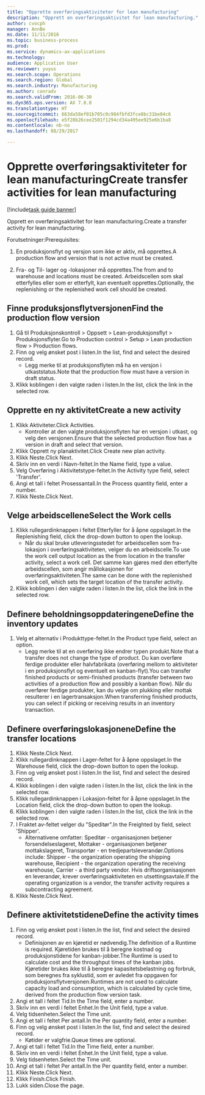 ```yaml
--- 
title: "Opprette overføringsaktiviteter for lean manufacturing"
description: "Opprett en overføringsaktivitet for lean manufacturing."
author: cvocph
manager: AnnBe
ms.date: 11/11/2016
ms.topic: business-process
ms.prod: 
ms.service: dynamics-ax-applications
ms.technology: 
audience: Application User
ms.reviewer: yuyus
ms.search.scope: Operations
ms.search.region: Global
ms.search.industry: Manufacturing
ms.author: conradv
ms.search.validFrom: 2016-06-30
ms.dyn365.ops.version: AX 7.0.0
ms.translationtype: HT
ms.sourcegitcommit: 663da58ef01b705c0c984fbfd3fce8bc31be04c6
ms.openlocfilehash: e5f28b26cee2501f1294cd34a495ee925e6b1ba8
ms.contentlocale: nb-no
ms.lasthandoff: 08/29/2017

---
```

# <a name="create-transfer-activities-for-lean-manufacturing"></a><span data-ttu-id="c5712-103">Opprette overføringsaktiviteter for lean manufacturing</span><span class="sxs-lookup"><span data-stu-id="c5712-103">Create transfer activities for lean manufacturing</span></span>

[!include[task guide banner](../../includes/task-guide-banner.md)]

<span data-ttu-id="c5712-104">Opprett en overføringsaktivitet for lean manufacturing.</span><span class="sxs-lookup"><span data-stu-id="c5712-104">Create a transfer activity for lean manufacturing.</span></span> 

<span data-ttu-id="c5712-105">Forutsetninger:</span><span class="sxs-lookup"><span data-stu-id="c5712-105">Prerequisites:</span></span> 

1. <span data-ttu-id="c5712-106">En produksjonsflyt og versjon som ikke er aktiv, må opprettes.</span><span class="sxs-lookup"><span data-stu-id="c5712-106">A production flow and version that is not active must be created.</span></span>

2. <span data-ttu-id="c5712-107">Fra- og Til- lager og -lokasjoner må opprettes.</span><span class="sxs-lookup"><span data-stu-id="c5712-107">The from and to warehouse and locations must be created.</span></span> <span data-ttu-id="c5712-108">Arbeidscellen som skal etterfylles eller som er etterfylt, kan eventuelt opprettes.</span><span class="sxs-lookup"><span data-stu-id="c5712-108">Optionally, the replenishing or the replenished work cell should be created.</span></span>


## <a name="find-the-production-flow-version"></a><span data-ttu-id="c5712-109">Finne produksjonsflytversjonen</span><span class="sxs-lookup"><span data-stu-id="c5712-109">Find the production flow version</span></span>
1. <span data-ttu-id="c5712-110">Gå til Produksjonskontroll > Oppsett > Lean-produksjonsflyt > Produksjonsflyter.</span><span class="sxs-lookup"><span data-stu-id="c5712-110">Go to Production control > Setup > Lean production flow > Production flows.</span></span>
2. <span data-ttu-id="c5712-111">Finn og velg ønsket post i listen.</span><span class="sxs-lookup"><span data-stu-id="c5712-111">In the list, find and select the desired record.</span></span>
    * <span data-ttu-id="c5712-112">Legg merke til at produksjonsflyten må ha en versjon i utkaststatus.</span><span class="sxs-lookup"><span data-stu-id="c5712-112">Note that the production flow must have a version in draft status.</span></span>  
3. <span data-ttu-id="c5712-113">Klikk koblingen i den valgte raden i listen.</span><span class="sxs-lookup"><span data-stu-id="c5712-113">In the list, click the link in the selected row.</span></span>

## <a name="create-a-new-activity"></a><span data-ttu-id="c5712-114">Opprette en ny aktivitet</span><span class="sxs-lookup"><span data-stu-id="c5712-114">Create a new activity</span></span>
1. <span data-ttu-id="c5712-115">Klikk Aktiviteter.</span><span class="sxs-lookup"><span data-stu-id="c5712-115">Click Activities.</span></span>
    * <span data-ttu-id="c5712-116">Kontroller at den valgte produksjonsflyten har en versjon i utkast, og velg den versjonen.</span><span class="sxs-lookup"><span data-stu-id="c5712-116">Ensure that the selected production flow has a version in draft and select that version.</span></span>  
2. <span data-ttu-id="c5712-117">Klikk Opprett ny planaktivitet.</span><span class="sxs-lookup"><span data-stu-id="c5712-117">Click Create new plan activity.</span></span>
3. <span data-ttu-id="c5712-118">Klikk Neste.</span><span class="sxs-lookup"><span data-stu-id="c5712-118">Click Next.</span></span>
4. <span data-ttu-id="c5712-119">Skriv inn en verdi i Navn-feltet.</span><span class="sxs-lookup"><span data-stu-id="c5712-119">In the Name field, type a value.</span></span>
5. <span data-ttu-id="c5712-120">Velg Overføring i Aktivitetstype-feltet.</span><span class="sxs-lookup"><span data-stu-id="c5712-120">In the Activity type field, select 'Transfer'.</span></span>
6. <span data-ttu-id="c5712-121">Angi et tall i feltet Prosessantall.</span><span class="sxs-lookup"><span data-stu-id="c5712-121">In the Process quantity field, enter a number.</span></span>
7. <span data-ttu-id="c5712-122">Klikk Neste.</span><span class="sxs-lookup"><span data-stu-id="c5712-122">Click Next.</span></span>

## <a name="select-the-work-cells"></a><span data-ttu-id="c5712-123">Velge arbeidscellene</span><span class="sxs-lookup"><span data-stu-id="c5712-123">Select the Work cells</span></span>
1. <span data-ttu-id="c5712-124">Klikk rullegardinknappen i feltet Etterfyller for å åpne oppslaget.</span><span class="sxs-lookup"><span data-stu-id="c5712-124">In the Replenishing field, click the drop-down button to open the lookup.</span></span>
    * <span data-ttu-id="c5712-125">Når du skal bruke utleveringsstedet for arbeidscellen som fra-lokasjon i overføringsaktiviteten, velger du en arbeidscelle.</span><span class="sxs-lookup"><span data-stu-id="c5712-125">To use the work cell output location as the from location in the transfer activity, select a work cell.</span></span> <span data-ttu-id="c5712-126">Det samme kan gjøres med den etterfylte arbeidscellen, som angir mållokasjonen for overføringsaktiviteten.</span><span class="sxs-lookup"><span data-stu-id="c5712-126">The same can be done with the replenished work cell, which sets the target location of the transfer activity.</span></span>  
2. <span data-ttu-id="c5712-127">Klikk koblingen i den valgte raden i listen.</span><span class="sxs-lookup"><span data-stu-id="c5712-127">In the list, click the link in the selected row.</span></span>

## <a name="define-the-inventory-updates"></a><span data-ttu-id="c5712-128">Definere beholdningsoppdateringene</span><span class="sxs-lookup"><span data-stu-id="c5712-128">Define the inventory updates</span></span>
1. <span data-ttu-id="c5712-129">Velg et alternativ i Produkttype-feltet.</span><span class="sxs-lookup"><span data-stu-id="c5712-129">In the Product type field, select an option.</span></span>
    * <span data-ttu-id="c5712-130">Legg merke til at en overføring ikke endrer typen produkt.</span><span class="sxs-lookup"><span data-stu-id="c5712-130">Note that a transfer does not change the type of product.</span></span> <span data-ttu-id="c5712-131">Du kan overføre ferdige produkter eller halvfabrikata (overføring mellom to aktiviteter i en produksjonsflyt og eventuelt en kanban-flyt).</span><span class="sxs-lookup"><span data-stu-id="c5712-131">You can transfer finished products or semi-finished products (transfer between two activities of a production flow and possibly a kanban flow).</span></span>     <span data-ttu-id="c5712-132">Når du overfører ferdige produkter, kan du velge om plukking eller mottak resulterer i en lagertransaksjon.</span><span class="sxs-lookup"><span data-stu-id="c5712-132">When transferring finished products, you can select if picking or receiving results in an inventory transaction.</span></span>  

## <a name="define-the-transfer-locations"></a><span data-ttu-id="c5712-133">Definere overføringslokasjonene</span><span class="sxs-lookup"><span data-stu-id="c5712-133">Define the transfer locations</span></span>
1. <span data-ttu-id="c5712-134">Klikk Neste.</span><span class="sxs-lookup"><span data-stu-id="c5712-134">Click Next.</span></span>
2. <span data-ttu-id="c5712-135">Klikk rullegardinknappen i Lager-feltet for å åpne oppslaget.</span><span class="sxs-lookup"><span data-stu-id="c5712-135">In the Warehouse field, click the drop-down button to open the lookup.</span></span>
3. <span data-ttu-id="c5712-136">Finn og velg ønsket post i listen.</span><span class="sxs-lookup"><span data-stu-id="c5712-136">In the list, find and select the desired record.</span></span>
4. <span data-ttu-id="c5712-137">Klikk koblingen i den valgte raden i listen.</span><span class="sxs-lookup"><span data-stu-id="c5712-137">In the list, click the link in the selected row.</span></span>
5. <span data-ttu-id="c5712-138">Klikk rullegardinknappen i Lokasjon-feltet for å åpne oppslaget.</span><span class="sxs-lookup"><span data-stu-id="c5712-138">In the Location field, click the drop-down button to open the lookup.</span></span>
6. <span data-ttu-id="c5712-139">Klikk koblingen i den valgte raden i listen.</span><span class="sxs-lookup"><span data-stu-id="c5712-139">In the list, click the link in the selected row.</span></span>
7. <span data-ttu-id="c5712-140">I Fraktet av-feltet velger du "Speditør".</span><span class="sxs-lookup"><span data-stu-id="c5712-140">In the Freighted by field, select 'Shipper'.</span></span>
    * <span data-ttu-id="c5712-141">Alternativene omfatter: Speditør - organisasjonen betjener forsendelseslageret, Mottaker - organisasjonen betjener mottakslageret, Transportør - en tredjepartsleverandør.</span><span class="sxs-lookup"><span data-stu-id="c5712-141">Options include: Shipper - the organization operating the shipping warehouse, Recipient -  the organization operating the receiving warehouse, Carrier - a third party vendor.</span></span> <span data-ttu-id="c5712-142">Hvis driftsorganisasjonen en leverandør, krever overføringsaktiviteten en utsettingsavtale.</span><span class="sxs-lookup"><span data-stu-id="c5712-142">If the operating organization is a vendor, the transfer activity requires a subcontracting agreement.</span></span>  
8. <span data-ttu-id="c5712-143">Klikk Neste.</span><span class="sxs-lookup"><span data-stu-id="c5712-143">Click Next.</span></span>

## <a name="define-the-activity-times"></a><span data-ttu-id="c5712-144">Definere aktivitetstidene</span><span class="sxs-lookup"><span data-stu-id="c5712-144">Define the activity times</span></span>
1. <span data-ttu-id="c5712-145">Finn og velg ønsket post i listen.</span><span class="sxs-lookup"><span data-stu-id="c5712-145">In the list, find and select the desired record.</span></span>
    * <span data-ttu-id="c5712-146">Definisjonen av en kjøretid er nødvendig.</span><span class="sxs-lookup"><span data-stu-id="c5712-146">The definition of a Runtime is required.</span></span> <span data-ttu-id="c5712-147">Kjøretiden brukes til å beregne kostnad og produksjonstidene for kanban-jobber.</span><span class="sxs-lookup"><span data-stu-id="c5712-147">The Runtime is used to calculate cost and the throughput times of the kanban jobs.</span></span> <span data-ttu-id="c5712-148">Kjøretider brukes ikke til å beregne kapasitetsbelastning og forbruk, som beregnes fra syklustid, som er avledet fra oppgaven for produksjonsflytversjonen.</span><span class="sxs-lookup"><span data-stu-id="c5712-148">Runtimes are not used to calculate capacity load and consumption, which is calculated by cycle time, derived from the production flow version task.</span></span>  
2. <span data-ttu-id="c5712-149">Angi et tall i feltet Tid.</span><span class="sxs-lookup"><span data-stu-id="c5712-149">In the Time field, enter a number.</span></span>
3. <span data-ttu-id="c5712-150">Skriv inn en verdi i feltet Enhet.</span><span class="sxs-lookup"><span data-stu-id="c5712-150">In the Unit field, type a value.</span></span>
4. <span data-ttu-id="c5712-151">Velg tidsenheten.</span><span class="sxs-lookup"><span data-stu-id="c5712-151">Select the Time unit.</span></span>
5. <span data-ttu-id="c5712-152">Angi et tall i feltet Per antall.</span><span class="sxs-lookup"><span data-stu-id="c5712-152">In the Per quantity field, enter a number.</span></span>
6. <span data-ttu-id="c5712-153">Finn og velg ønsket post i listen.</span><span class="sxs-lookup"><span data-stu-id="c5712-153">In the list, find and select the desired record.</span></span>
    * <span data-ttu-id="c5712-154">Køtider er valgfrie.</span><span class="sxs-lookup"><span data-stu-id="c5712-154">Queue times are optional.</span></span>  
7. <span data-ttu-id="c5712-155">Angi et tall i feltet Tid.</span><span class="sxs-lookup"><span data-stu-id="c5712-155">In the Time field, enter a number.</span></span>
8. <span data-ttu-id="c5712-156">Skriv inn en verdi i feltet Enhet.</span><span class="sxs-lookup"><span data-stu-id="c5712-156">In the Unit field, type a value.</span></span>
9. <span data-ttu-id="c5712-157">Velg tidsenheten.</span><span class="sxs-lookup"><span data-stu-id="c5712-157">Select the Time unit.</span></span>
10. <span data-ttu-id="c5712-158">Angi et tall i feltet Per antall.</span><span class="sxs-lookup"><span data-stu-id="c5712-158">In the Per quantity field, enter a number.</span></span>
11. <span data-ttu-id="c5712-159">Klikk Neste.</span><span class="sxs-lookup"><span data-stu-id="c5712-159">Click Next.</span></span>
12. <span data-ttu-id="c5712-160">Klikk Finish.</span><span class="sxs-lookup"><span data-stu-id="c5712-160">Click Finish.</span></span>
13. <span data-ttu-id="c5712-161">Lukk siden.</span><span class="sxs-lookup"><span data-stu-id="c5712-161">Close the page.</span></span>


